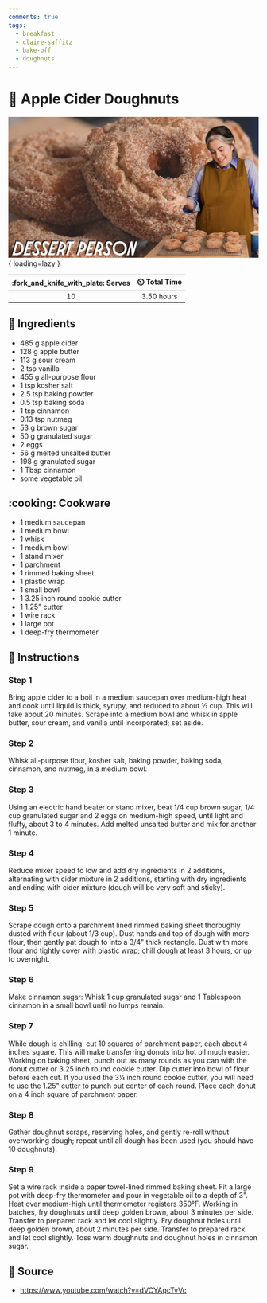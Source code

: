 ```yaml
---
comments: true
tags:
  - breakfast
  - claire-saffitz
  - bake-off
  - doughnuts
---
```

# :doughnut: Apple Cider Doughnuts

![Apple Cider Doughnuts][1]{ loading=lazy }

| :fork_and_knife_with_plate: Serves | :timer_clock: Total Time |
|:----------------------------------:|:-----------------------: |
| 10 | 3.50 hours |

## :salt: Ingredients

- 485 g apple cider
- 128 g apple butter
- 113 g sour cream
- 2 tsp vanilla
- 455 g all-purpose flour
- 1 tsp kosher salt
- 2.5 tsp baking powder
- 0.5 tsp baking soda
- 1 tsp cinnamon
- 0.13 tsp nutmeg
- 53 g brown sugar
- 50 g granulated sugar
- 2 eggs
- 56 g melted unsalted butter
- 198 g granulated sugar
- 1 Tbsp cinnamon
- some vegetable oil

## :cooking: Cookware

- 1 medium saucepan
- 1 medium bowl
- 1 whisk
- 1 medium bowl
- 1 stand mixer
- 1 parchment
- 1 rimmed baking sheet
- 1 plastic wrap
- 1 small bowl
- 1 3.25 inch round cookie cutter
- 1 1.25" cutter
- 1 wire rack
- 1 large pot
- 1 deep-fry thermometer

## :pencil: Instructions

### Step 1

Bring apple cider to a boil in a medium saucepan over medium-high heat and cook until liquid is thick, syrupy, and
reduced to about ½ cup. This will take about 20 minutes. Scrape into a medium bowl and whisk in apple butter, sour
cream, and vanilla until incorporated; set aside.

### Step 2

Whisk all-purpose flour, kosher salt, baking powder, baking soda, cinnamon, and nutmeg, in a medium bowl.

### Step 3

Using an electric hand beater or stand mixer, beat 1/4 cup brown sugar, 1/4 cup granulated sugar and 2 eggs on
medium-high speed, until light and fluffy, about 3 to 4 minutes. Add melted unsalted butter and mix for another 1
minute.

### Step 4

Reduce mixer speed to low and add dry ingredients in 2 additions, alternating with cider mixture in 2 additions,
starting with dry ingredients and ending with cider mixture (dough will be very soft and sticky).

### Step 5

Scrape dough onto a parchment lined rimmed baking sheet thoroughly dusted with flour (about 1/3 cup). Dust hands and top
of dough with more flour, then gently pat dough to into a 3/4" thick rectangle. Dust with more flour and tightly cover
with plastic wrap; chill dough at least 3 hours, or up to overnight.

### Step 6

Make cinnamon sugar: Whisk 1 cup granulated sugar and 1 Tablespoon cinnamon in a small bowl until no lumps remain.

### Step 7

While dough is chilling, cut 10 squares of parchment paper, each about 4 inches square. This will make transferring
donuts into hot oil much easier. Working on baking sheet, punch out as many rounds as you can with the donut cutter or
3.25 inch round cookie cutter. Dip cutter into bowl of flour before each cut. If you used the 3¼ inch round cookie
cutter, you will need to use the 1.25" cutter to punch out center of each round. Place each donut on a 4 inch square of
parchment paper.

### Step 8

Gather doughnut scraps, reserving holes, and gently re-roll without overworking dough; repeat until all dough has been
used (you should have 10 doughnuts).

### Step 9

Set a wire rack inside a paper towel-lined rimmed baking sheet. Fit a large pot with deep-fry thermometer and pour in
vegetable oil to a depth of 3". Heat over medium-high until thermometer registers 350°F. Working in batches, fry
doughnuts until deep golden brown, about 3 minutes per side. Transfer to prepared rack and let cool slightly. Fry
doughnut holes until deep golden brown, about 2 minutes per side. Transfer to prepared rack and let cool slightly. Toss
warm doughnuts and doughnut holes in cinnamon sugar.

## :link: Source

- <https://www.youtube.com/watch?v=dVCYAqcTvVc>

[1]: <../assets/images/apple-cider-doughnuts.jpg>

